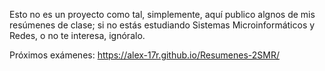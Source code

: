 Esto no es un proyecto como tal, simplemente, aquí publico algnos de mis resúmenes de clase; si no estás estudiando Sistemas Microinformáticos y Redes, o no te interesa, ignóralo.

Próximos exámenes: https://alex-17r.github.io/Resumenes-2SMR/
